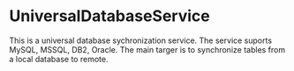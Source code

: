 # UniversalDatabaseService

This is a universal database sychronization service. The service suports MySQL, MSSQL, DB2, Oracle. The main targer is to synchronize tables from a local database to remote.
